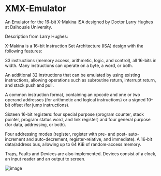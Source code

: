 # XMX-Emulator
An Emulator for the 16-bit X-Makina ISA designed by Doctor Larry Hughes at Dalhousie University.

Description from Larry Hughes:

X-Makina is a 16-bit Instruction Set Architecture (ISA) design with the following features:

33 instructions (memory access, arithmetic, logic, and control), all 16-bits in width. Many instructions can operate on a byte, a word, or both.

An additional 32 instructions that can be emulated by using existing instructions, allowing operations such as subroutine return, interrupt return, and stack push and pull.

A common instruction format, containing an opcode and one or two operand addresses (for arithmetic and logical instructions) or a signed 10-bit offset (for jump instructions).

Sixteen 16-bit registers: four special purpose (program counter, stack pointer, program status word, and link register) and four general purpose (for data, addressing, or both).

Four addressing modes (register, register with pre- and post- auto-increment and auto-decrement, register-relative, and immediate).
A 16-bit data/address bus, allowing up to 64 KiB of random-access memory.

Traps, Faults and Devices are also implemented. Devices consist of a clock, an input reader and an output to screen.

![image](https://user-images.githubusercontent.com/72110751/177622834-3673503c-bebf-4c52-a00b-ebfa943949f4.png)
